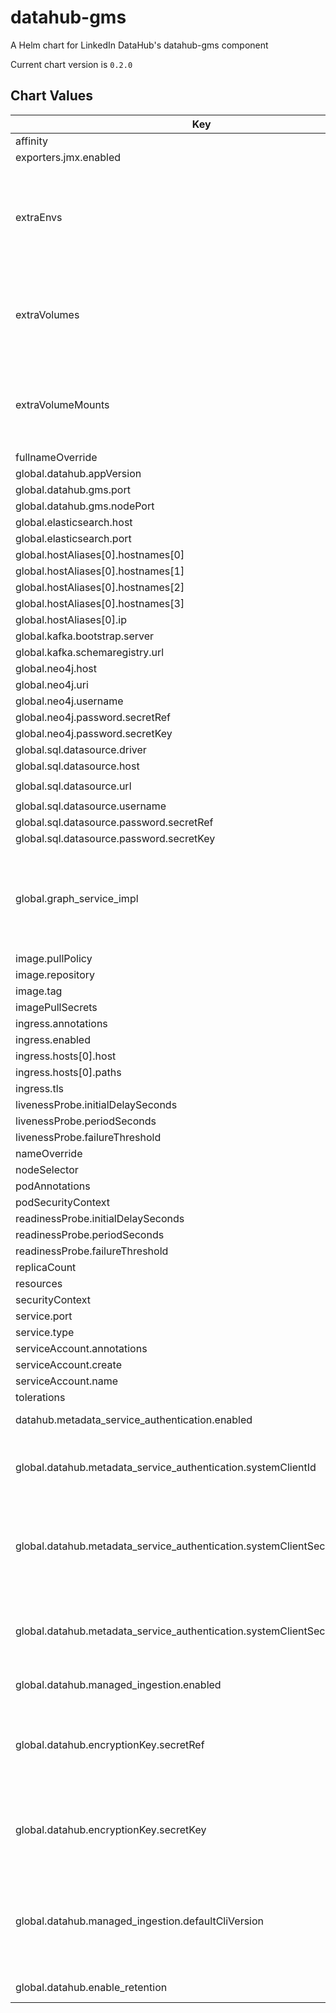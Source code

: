datahub-gms
===========
A Helm chart for LinkedIn DataHub's datahub-gms component

Current chart version is `0.2.0`

## Chart Values

| Key | Type | Default | Description |
|-----|------|---------|-------------|
| affinity | object | `{}` |  |
| exporters.jmx.enabled | boolean | false |  |
| extraEnvs | Extra [environment variables][] which will be appended to the `env:` definition for the container | `[]` |
| extraVolumes | Templatable string of additional `volumes` to be passed to the `tpl` function | "" |
| extraVolumeMounts | Templatable string of additional `volumeMounts` to be passed to the `tpl` function | "" |
| fullnameOverride | string | `"datahub-gms-deployment"` |  |
| global.datahub.appVersion | string | `"1.0"` |  |
| global.datahub.gms.port | string | `"8080"` |  |
| global.datahub.gms.nodePort | string | `""` |  |
| global.elasticsearch.host | string | `"elasticsearch"` |  |
| global.elasticsearch.port | string | `"9200"` |  |
| global.hostAliases[0].hostnames[0] | string | `"broker"` |  |
| global.hostAliases[0].hostnames[1] | string | `"mysql"` |  |
| global.hostAliases[0].hostnames[2] | string | `"elasticsearch"` |  |
| global.hostAliases[0].hostnames[3] | string | `"neo4j"` |  |
| global.hostAliases[0].ip | string | `"192.168.0.104"` |  |
| global.kafka.bootstrap.server | string | `"broker:9092"` |  |
| global.kafka.schemaregistry.url | string | `"http://schema-registry:8081"` |  |
| global.neo4j.host | string | `"neo4j:7474"` |  |
| global.neo4j.uri | string | `"bolt://neo4j"` |  |
| global.neo4j.username | string | `"neo4j"` |  |
| global.neo4j.password.secretRef | string | `"neo4j-secrets"` |  |
| global.neo4j.password.secretKey | string | `"neo4j-password"` |  |
| global.sql.datasource.driver | string | `"com.mysql.cj.jdbc.Driver"` |  |
| global.sql.datasource.host | string | `"mysql"` |  |
| global.sql.datasource.url | string | `"jdbc:mysql://mysql:3306/datahub?verifyServerCertificate=false\u0026useSSL=true"` |  |
| global.sql.datasource.username | string | `"datahub"` |  |
| global.sql.datasource.password.secretRef | string | `"mysql-secrets"` |  |
| global.sql.datasource.password.secretKey | string | `"mysql-password"` |  |
| global.graph_service_impl | string | `neo4j` | One of `neo4j` or `elasticsearch`. Determines which backend to use for the GMS graph service. Elastic is recommended for a simplified deployment. Neo4j will be the default for now to maintain backwards compatibility |
| image.pullPolicy | string | `"IfNotPresent"` |  |
| image.repository | string | `"linkedin/datahub-gms"` |  |
| image.tag | string | `"head"` |  |
| imagePullSecrets | list | `[]` |  |
| ingress.annotations | object | `{}` |  |
| ingress.enabled | bool | `false` |  |
| ingress.hosts[0].host | string | `"chart-example.local"` |  |
| ingress.hosts[0].paths | list | `[]` |  |
| ingress.tls | list | `[]` |  |
| livenessProbe.initialDelaySeconds | int | `60` |  |
| livenessProbe.periodSeconds | int | `30` |  |
| livenessProbe.failureThreshold | int | `8` |  |
| nameOverride | string | `""` |  |
| nodeSelector | object | `{}` |  |
| podAnnotations | object | `{}` |  |
| podSecurityContext | object | `{}` |  |
| readinessProbe.initialDelaySeconds | int | `60` |  |
| readinessProbe.periodSeconds | int | `30` |  |
| readinessProbe.failureThreshold | int | `8` |  |
| replicaCount | int | `1` |  |
| resources | object | `{}` |  |
| securityContext | object | `{}` |  |
| service.port | int | `8080` |  |
| service.type | string | `"LoadBalancer"` |  |
| serviceAccount.annotations | object | `{}` |  |
| serviceAccount.create | bool | `true` |  |
| serviceAccount.name | string | `nil` |  |
| tolerations | list | `[]` |  |
| datahub.metadata_service_authentication.enabled | bool | `false` | Whether Metadata Service Authentication is enabled. |
| global.datahub.metadata_service_authentication.systemClientId | string | `"__datahub_system"` | The internal system id that is used to communicate with DataHub GMS. Required if metadata_service_authentication is 'true'. |
| global.datahub.metadata_service_authentication.systemClientSecret.secretRef | string | `nil` | The reference to a secret containing the internal system secret that is used to communicate with DataHub GMS. Required if metadata_service_authentication is 'true'. |
| global.datahub.metadata_service_authentication.systemClientSecret.secretKey | string | `nil` | The key of a secret containing the internal system secret that is used to communicate with DataHub GMS. Required if metadata_service_authentication is 'true'. |
| global.datahub.managed_ingestion.enabled | bool | `true` | Whether or not UI-based ingestion experience is enabled. |
| global.datahub.encryptionKey.secretRef | string | `nil` | The reference to a secret containing an alpha-numeric encryption key, which is used to encrypt Secrets on DataHub. Required if managed_ingestion_enabled is 'true'. |
| global.datahub.encryptionKey.secretKey | string | `nil` | The key of a secret containing an alpha-numeric encryption key, which is used to encrypt Secrets on DataHub. Required if managed_ingestion_enabled is 'true'. |
| global.datahub.managed_ingestion.defaultCliVersion | string | `0.8.35` | This is the version of the DataHub CLI to use for UI ingestion, by default. You do not need to explicitly provide this. By default the underlying datahub-gms container will provide a latest version compatible with the server. |
| global.datahub.enable_retention | bool | `false` | Whether or not to enable retention on local DB |

